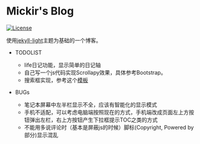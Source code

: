 Mickir's Blog
=============

[![License][license-image]][license-url]

使用[jekyll-light](https://github.com/pexcn/Jekyll-Light)主题为基础的一个博客。 

* TODOLIST

    * life日记功能，显示简单的日记轴
    * 自己写一个js代码实现Scrollapy效果，具体参考Bootstrap。
    * 搜索框实现，参考这个[模板](https://github.com/liberize/liberize.github.com)

* BUGs
    - 笔记本屏幕中左半栏显示不全，应该有智能化的显示模式
    - 手机不适配，可以考虑电脑端按照现在的方式，手机端改成页面左上方按钮弹出左栏，右上方按钮产生下拉框提示TOC之类的方式
    - 不能用多说评论时（基本是屏蔽js的时候）脚标(Copyright, Powered by部分)显示混乱

[license-url]: http://www.gnu.org/licenses/gpl-3.0.html
[license-image]: https://img.shields.io/badge/License-GPLv3-blue.svg?style=flat

